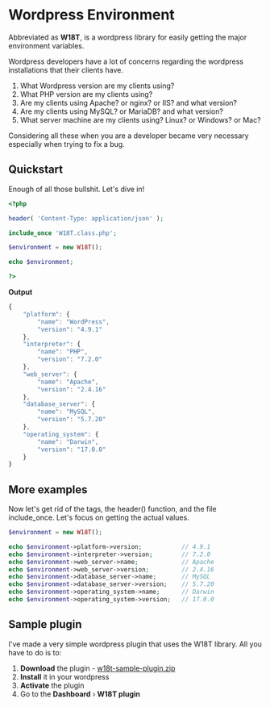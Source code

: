 # Wordpress Environment

Abbreviated as **W18T**, is a wordpress library for easily getting the major environment variables.

Wordpress developers have a lot of concerns regarding the wordpress installations that their clients have.
1. What Wordpress version are my clients using?
2. What PHP version are my clients using?
3. Are my clients using Apache? or nginx? or IIS? and what version?
4. Are my clients using MySQL? or MariaDB? and what version?
5. What server machine are my clients using? Linux? or Windows? or Mac?

Considering all these when you are a developer became very necessary especially when trying to fix a bug.

## Quickstart

Enough of all those bullshit. Let's dive in!

```php
<?php

header( 'Content-Type: application/json' );

include_once 'W18T.class.php';

$environment = new W18T();

echo $environment;

?>
```

**Output**
```javascript
{
    "platform": {
        "name": "WordPress",
        "version": "4.9.1"
    },
    "interpreter": {
        "name": "PHP",
        "version": "7.2.0"
    },
    "web_server": {
        "name": "Apache",
        "version": "2.4.16"
    },
    "database_server": {
        "name": "MySQL",
        "version": "5.7.20"
    },
    "operating_system": {
        "name": "Darwin",
        "version": "17.0.0"
    }
}
```

## More examples

Now let's get rid of the <?php ?> tags, the header() function, and the file include_once. Let's focus on getting the actual values.

```php
$environment = new W18T();

echo $environment->platform->version;           // 4.9.1
echo $environment->interpreter->version;        // 7.2.0
echo $environment->web_server->name;            // Apache
echo $environment->web_server->version;         // 2.4.16
echo $environment->database_server->name;       // MySQL
echo $environment->database_server->version;    // 5.7.20
echo $environment->operating_system->name;      // Darwin
echo $environment->operating_system->version;   // 17.0.0
```

## Sample plugin

I've made a very simple wordpress plugin that uses the W18T library. All you have to do is to:
1. **Download** the plugin - [w18t-sample-plugin.zip](https://github.com/abelcallejo/w18t-sample-plugin/archive/master.zip)
2. **Install** it in your wordpress
3. **Activate** the plugin
4. Go to the **Dashboard** &rsaquo; **W18T plugin**